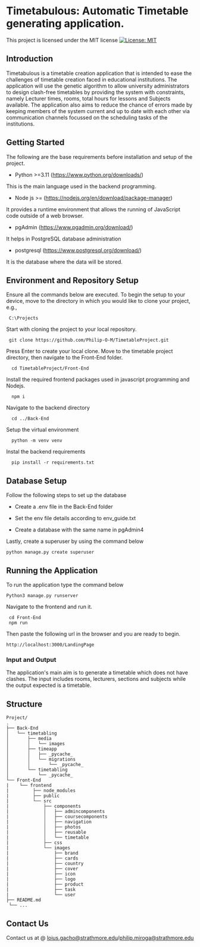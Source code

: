 # Timetabulous: Automatic Timetable generating application.

This project is licensed under the MIT license
[![License: MIT](https://img.shields.io/badge/License-MIT-yellow.svg)](https://opensource.org/licenses/MIT)

## Introduction

Timetabulous is a timetable creation application that is intended to ease the challenges of timetable creation faced in educational institutions. The application will use the genetic algorithm to allow university administrators to design clash-free timetables by providing the system with constraints, namely Lecturer times, rooms, total hours for lessons and Subjects available. The application also aims to reduce the chance of errors made by keeping members of the system current and up to date with each other via communication channels focussed on the scheduling tasks of the institutions.

## Getting Started
The following are the base requirements before installation and setup of the project.

- Python >=3.11 (https://www.python.org/downloads/)

This is the main language used in the backend programming.

- Node js >= (https://nodejs.org/en/download/package-manager)

It provides a runtime environment that allows the running of JavaScript code outside of a web browser.

- pgAdmin (https://www.pgadmin.org/download/)

It helps in  PostgreSQL database administration

- postgresql (https://www.postgresql.org/download/)

It is the database where the data will be stored.

## Environment and Repository Setup
Ensure all the commands below are executed.
To begin the setup to your device, move to the directory in which you would like to clone your project, e.g.,

     C:\Projects
Start with cloning the project to your local repository.

     git clone https://github.com/Philip-O-M/TimetableProject.git

Press Enter to create your local clone.
Move to the timetable project directory, then navigate to the Front-End folder.

      cd TimetableProject/Front-End

Install the required frontend packages used in javascript programming and Nodejs.

      npm i

Navigate to the backend directory

      cd ../Back-End

Setup the virtual environment

      python -m venv venv

Instal the backend requirements

      pip install -r requirements.txt

## Database Setup
Follow the following steps to set up the database

  - Create a .env file in the Back-End folder
  
  - Set the env file details according to env_guide.txt
 
  - Create a database with the same name in pgAdmin4

Lastly, create a superuser by using the command below

  	python manage.py create superuser
    
## Running the Application
To run the application type the command below

	Python3 manage.py runserver

Navigate to the frontend and run it.

	 cd Front-End
	 npm run
Then paste the following url in the browser and you are ready to begin.

	http://localhost:3000/LandingPage
### Input and Output
The application's main aim is to generate a timetable which does not have clashes. The input includes rooms, lecturers, sections and subjects while the output expected is a timetable.
 
## Structure

	Project/
	.
	├── Back-End
	│   └── timetabling
	│       ├── media
	│       │   └── images
	│       ├── timeapp
	│       │   ├── _pycache_
	│       │   └── migrations
	│       │       └── _pycache_
	│       └── timetabling
	│           └── _pycache_
	└── Front-End
	|    └── frontend
	|         ├── node_modules
	|         ├── public
	|         └── src
	|             ├── components
	|             │   ├── admincomponents
	|             │   ├── coursecomponents
	|             │   ├── navigation
	|             │   ├── photos
	|             │   ├── reusable
	|             │   └── timetable
	|             ├── css
	|             └── images
	|                 ├── brand
	|                 ├── cards
	|                 ├── country
	|                 ├── cover
	|                 ├── icon
	|                 ├── logo
	|                 ├── product
	|                 ├── task
	|                 └── user
 	├── README.md            
	 └── ...

	
## Contact Us
Contact us at @ loius.gacho@strathmore.edu/philip.miroga@strathmore.edu

